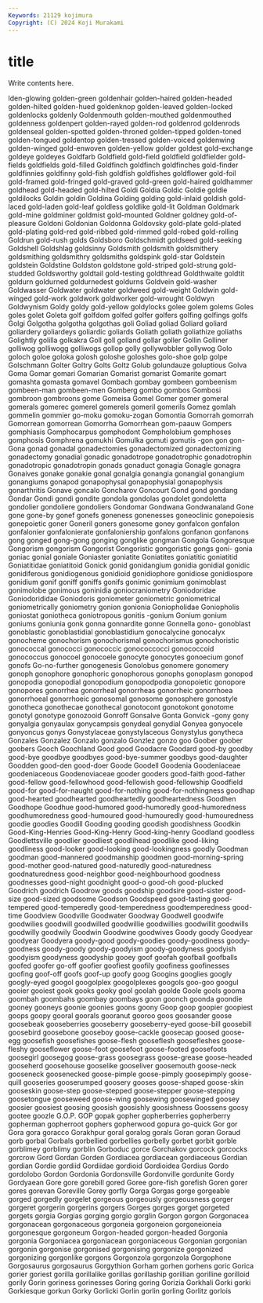 ```yaml
---
Keywords: 21129 kojimura
Copyright: (C) 2024 Koji Murakami
---
```


# title

Write contents here.



lden-glowing golden-green goldenhair golden-haired
golden-headed golden-hilted golden-hued goldenknop golden-leaved golden-locked goldenlocks goldenly Goldenmouth golden-mouthed
goldenmouthed goldenness goldenpert golden-rayed golden-rod goldenrod goldenrods goldenseal golden-spotted golden-throned
golden-tipped golden-toned golden-tongued goldentop golden-tressed golden-voiced goldenwing golden-winged gold-enwoven golden-yellow
golder goldest gold-exchange goldeye goldeyes Goldfarb Goldfield gold-field goldfield goldfielder
gold-fields goldfields gold-filled Goldfinch goldfinch goldfinches gold-finder goldfinnies goldfinny gold-fish
goldfish goldfishes goldflower gold-foil gold-framed gold-fringed gold-graved gold-green gold-haired goldhammer
goldhead gold-headed gold-hilted Goldi Goldia Goldic Goldie goldie goldilocks Goldin
goldin Goldina Golding golding gold-inlaid goldish gold-laced gold-laden gold-leaf goldless
goldlike gold-lit Goldman Goldmark gold-mine goldminer goldmist gold-mounted Goldner goldney
gold-of-pleasure Goldoni Goldonian Goldonna Goldovsky gold-plate gold-plated gold-plating gold-red gold-ribbed
gold-rimmed gold-robed gold-rolling Goldrun gold-rush golds Goldsboro Goldschmidt goldseed gold-seeking
Goldshell Goldshlag goldsinny Goldsmith goldsmith goldsmithery goldsmithing goldsmithry goldsmiths goldspink
gold-star Goldstein goldstein Goldstine Goldston goldstone gold-striped gold-strung gold-studded Goldsworthy
goldtail gold-testing goldthread Goldthwaite goldtit goldurn goldurned goldurnedest goldurns Goldvein
gold-washer Goldwasser Goldwater goldwater goldweed gold-weight Goldwin gold-winged gold-work goldwork
goldworker gold-wrought Goldwyn Goldwynism Goldy goldy gold-yellow goldylocks golee golem
golems Goles goles golet Goleta golf golfdom golfed golfer golfers
golfing golfings golfs Golgi Golgotha golgotha golgothas goli Goliad goliad
Goliard goliard goliardery goliardeys goliardic goliards Goliath goliath goliathize goliaths
Golightly golilla golkakra Goll goll golland gollar goller Gollin Golliner
golliwog golliwogg golliwogs gollop golly gollywobbler gollywog Golo goloch goloe
goloka golosh goloshe goloshes golo-shoe golp golpe Golschmann Golter Goltry
Golts Goltz Golub golundauze goluptious Golva Goma Gomar gomari Gomarian
Gomarist gomarist Gomarite gomart gomashta gomasta gomavel Gombach gombay gombeen
gombeenism gombeen-man gombeen-men Gomberg gombo gombos Gombosi gombroon gombroons gome
Gomeisa Gomel Gomer gomer gomeral gomerals gomerec gomerel gomerels gomeril
gomerils Gomez gomlah gommelin gommier go-moku gomoku-zogan Gomontia Gomorrah gomorrah
Gomorrean gomorrean Gomorrha Gomorrhean gom-paauw Gompers gomphiasis Gomphocarpus gomphodont Gompholobium
gomphoses gomphosis Gomphrena gomukhi Gomulka gomuti gomutis -gon gon gon-
Gona gonad gonadal gonadectomies gonadectomized gonadectomizing gonadectomy gonadial gonadic gonadotrope
gonadotrophic gonadotrophin gonadotropic gonadotropin gonads gonaduct gonagia Gonagle gonagra Gonaives
gonake gonakie gonal gonalgia gonangia gonangial gonangium gonangiums gonapod gonapophysal
gonapophysial gonapophysis gonarthritis Gonave goncalo Goncharov Goncourt Gond gond gondang
Gondar Gondi gondi gondite gondola gondolas gondolet gondoletta gondolier gondoliere
gondoliers Gondomar Gondwana Gondwanaland Gone gone gone-by gonef gonefs goneness
gonenesses goneoclinic gonepoiesis gonepoietic goner Goneril goners gonesome goney gonfalcon
gonfalon gonfalonier gonfalonierate gonfaloniership gonfalons gonfanon gonfanons gong gonged gong-gong
gonging gonglike gongman Gongola Gongoresque Gongorism gongorism Gongorist Gongoristic gongoristic
gongs goni- gonia goniac gonial goniale Goniaster goniatite Goniatites goniatitic
goniatitid Goniatitidae goniatitoid Gonick gonid gonidangium gonidia gonidial gonidic gonidiferous
gonidiogenous gonidioid gonidiophore gonidiose gonidiospore gonidium gonif goniff goniffs gonifs
gonimic gonimium gonimoblast gonimolobe gonimous goninidia goniocraniometry Goniodoridae Goniodorididae Goniodoris
goniometer goniometric goniometrical goniometrically goniometry gonion gonionia Goniopholidae Goniopholis goniostat
goniotheca goniotropous gonitis -gonium Gonium gonium goniums goniunia gonk gonna
gonnardite gonne Gonnella gono- gonoblast gonoblastic gonoblastidial gonoblastidium gonocalycine gonocalyx
gonocheme gonochorism gonochorismal gonochorismus gonochoristic gonococcal gonococci gonococcic gonococcocci gonococcoid
gonococcus gonocoel gonocoele gonocyte gonocytes gonoecium gonof gonofs Go-no-further gonogenesis
Gonolobus gonomere gonomery gonoph gonophore gonophoric gonophorous gonophs gonoplasm gonopod
gonopodia gonopodial gonopodium gonopodpodia gonopoietic gonopore gonopores gonorrhea gonorrheal gonorrheas
gonorrheic gonorrhoea gonorrhoeal gonorrhoeic gonosomal gonosome gonosphere gonostyle gonotheca gonothecae
gonothecal gonotocont gonotokont gonotome gonotyl gonotype gonozooid Gonroff Gonsalve Gonta
Gonvick -gony gony gonyalgia gonyaulax gonycampsis gonydeal gonydial Gonyea gonyocele
gonyoncus gonys Gonystylaceae gonystylaceous Gonystylus gonytheca Gonzales Gonzalez Gonzalo gonzalo
Gonzlez gonzo goo Goober goober goobers Gooch Goochland Good good
Goodacre Goodard good-by goodby good-bye goodbye goodbyes good-bye-summer goodbys good-daughter
Goodden good-den good-doer Goode Goodell Goodenia Goodeniaceae goodeniaceous Goodenoviaceae gooder
gooders good-faith good-father good-fellow good-fellowhood good-fellowish good-fellowship Goodfield good-for good-for-naught
good-for-nothing good-for-nothingness goodhap good-hearted goodhearted goodheartedly goodheartedness Goodhen Goodhope Goodhue
good-humored good-humoredly good-humoredness goodhumoredness good-humoured good-humouredly good-humouredness goodie goodies Goodill
Gooding gooding goodish goodishness Goodkin Good-King-Henries Good-King-Henry Good-king-henry Goodland goodless
Goodlettsville goodlier goodliest goodlihead goodlike good-liking goodliness good-looker good-looking good-lookingness
goodly Goodman goodman good-mannered goodmanship goodmen good-morning-spring good-mother good-natured good-naturedly
good-naturedness goodnaturedness good-neighbor good-neighbourhood goodness goodnesses good-night goodnight good-o good-oh
good-plucked Goodrich goodrich Goodrow goods goodship goodsire good-sister good-size good-sized
goodsome Goodson Goodspeed good-tasting good-tempered good-temperedly good-temperedness goodtemperedness good-time Goodview
Goodville Goodwater Goodway Goodwell goodwife goodwilies goodwill goodwilled goodwillie goodwillies
goodwillit goodwills goodwilly goodwily Goodwin Goodwine goodwives Goody goody Goodyear
goodyear Goodyera goody-good goody-goodies goody-goodiness goody-goodness goody-goody goody-goodyism goody-goodyness goodyish
goodyism goodyness goodyship gooey goof goofah goofball goofballs goofed goofer
go-off goofier goofiest goofily goofiness goofinesses goofing goof-off goofs goof-up
goofy goog Googins googlies googly googly-eyed googol googolplex googolplexes googols
goo-goo googul gooier gooiest gook gooks gooky gool goolah goolde
Goole gools gooma goombah goombahs goombay goombays goon goonch goonda
goondie gooney gooneys goonie goonies goons goony Goop goop goopier
goopiest goops goopy gooral goorals gooranut gooroo goos goosander goose
goosebeak gooseberries gooseberry gooseberry-eyed goose-bill goosebill goosebird goosebone gooseboy goose-cackle
goosecap goosed goose-egg goosefish goosefishes goose-flesh gooseflesh goosefleshes goose-fleshy gooseflower
goose-foot goosefoot goose-footed goosefoots goosegirl goosegog goose-grass goosegrass goose-grease goose-headed
gooseherd goosehouse gooselike gooseliver goosemouth goose-neck gooseneck goosenecked goose-pimple goose-pimply
goosepimply goose-quill gooseries gooserumped goosery gooses goose-shaped goose-skin gooseskin goose-step
goose-stepped goose-stepper goose-stepping goosetongue gooseweed goose-wing goosewing goosewinged goosey goosier
goosiest goosing goosish goosishly goosishness Goossens goosy gootee goozle G.O.P.
GOP gopak gopher gopherberries gopherberry gopherman gopherroot gophers gopherwood gopura
go-quick Gor gor Gora gora goracco Gorakhpur goral goralog gorals
Goran goran Goraud gorb gorbal Gorbals gorbellied gorbellies gorbelly gorbet
gorbit gorble gorblimey gorblimy gorblin Gorboduc gorce Gorchakov gorcock gorcocks
gorcrow Gord Gordan Gorden Gordiacea gordiacean gordiaceous Gordian gordian Gordie
gordiid Gordiidae gordioid Gordioidea Gordius Gordo gordolobo Gordon Gordonia Gordonsville
Gordonville gordunite Gordy Gordyaean Gore gore gorebill gored Goree gore-fish
gorefish Goren gorer gores gorevan Goreville Gorey gorfly Gorga Gorgas
gorge gorgeable gorged gorgedly gorgelet gorgeous gorgeously gorgeousness gorger gorgeret
gorgerin gorgerins gorgers Gorges gorges gorget gorgeted gorgets gorgia Gorgias
gorging gorgio gorglin Gorgon gorgon Gorgonacea gorgonacean gorgonaceous gorgoneia gorgoneion
gorgoneioneia gorgonesque gorgoneum Gorgon-headed gorgon-headed Gorgonia gorgonia Gorgoniacea gorgoniacean gorgoniaceous
Gorgonian gorgonian gorgonin gorgonise gorgonised gorgonising gorgonize gorgonized gorgonizing gorgonlike
gorgons Gorgonzola gorgonzola Gorgophone Gorgosaurus gorgosaurus Gorgythion Gorham gorhen gorhens
goric Gorica gorier goriest gorilla gorillalike gorillas gorillaship gorillian gorilline
gorilloid gorily Gorin goriness gorinesses Goring goring Gorizia Gorkhali Gorki
gorki Gorkiesque gorkun Gorky Gorlicki Gorlin gorlin gorling Gorlitz gorlois
